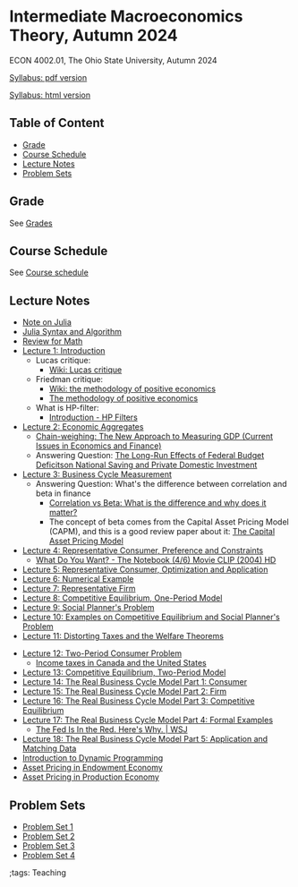 # Intermediate Macroeconomics Theory, Autumn 2024

ECON 4002.01, The Ohio State University, Autumn 2024

[Syllabus: pdf version](pdf/IntermediateMacroAutumn2024/syllabus/syllabus.pdf)

[Syllabus: html version](pdf/IntermediateMacroAutumn2024/syllabus/syllabus.html)

## Table of Content
<!-- vim-markdown-toc GFM -->

* [Grade](#grade)
* [Course Schedule](#course-schedule)
* [Lecture Notes](#lecture-notes)
* [Problem Sets](#problem-sets)

<!-- vim-markdown-toc -->


## Grade

See [Grades](pdf/IntermediateMacroAutumn2024/syllabus/syllabus.html#grades)

## Course Schedule

See [Course schedule](pdf/IntermediateMacroAutumn2024/syllabus/syllabus.html#tentative-course-schedule)

<!-- ## Exam Reviews -->

<!-- - [Midterm Review](pdf/IntermediateMacroAutumn2024/Midterm/midtermReview.pdf) -->

## Lecture Notes

- [Note on Julia](JuliaNote.html)
- [Julia Syntax and Algorithm](pdf/IntermediateMacroAutumn2024/JuliaSyntax/build/JuliaSyntax.pdf)
- [Review for Math](pdf/IntermediateMacroAutumn2024/math/Final/math.pdf)
- [Lecture 1: Introduction](pdf/IntermediateMacroAutumn2024/Lecture_01/Final/Lecture_01.pdf)
    - Lucas critique:
        - [Wiki: Lucas critique](https://en.wikipedia.org/wiki/Lucas_critique)
    - Friedman critique:
        - [Wiki: the methodology of positive economics](https://en.wikipedia.org/wiki/Essays_in_Positive_Economics#The_Methodology_of_Positive_Economics)
        - [The methodology of positive economics](https://books.google.com/books?hl=en&lr=&id=NqNGaJBahWoC&oi=fnd&pg=PA180&dq=The+Methodology+of+Positive+Economics&ots=gLKnEx_kWX&sig=nWfE1bFegyceirvT_tWEEJzJtoU#v=onepage&q=The%20Methodology%20of%20Positive%20Economics&f=false)
    - What is HP-filter:
        - [Introduction - HP Filters](http://www.clementincastellano.com/Notebooks/static/HP%20Filter.html)
- [Lecture 2: Economic Aggregates](pdf/IntermediateMacroAutumn2024/Lecture_02/Final/Lecture_02.pdf)
    - [Chain-weighing: The New Approach to Measuring GDP (Current Issues in Economics and Finance)](https://www.newyorkfed.org/medialibrary/media/research/current_issues/ci1-9.pdf)
    - Answering Question: [The Long-Run Effects of Federal Budget Deficitson National Saving and Private Domestic Investment](https://www.cbo.gov/sites/default/files/113th-congress-2013-2014/workingpaper/45140-NSPDI_workingPaper_1.pdf)
- [Lecture 3: Business Cycle Measurement](pdf/IntermediateMacroAutumn2024/Lecture_03/Final/Lecture_03.pdf)
    - Answering Question: What's the difference between correlation and beta in finance
        - [Correlation vs Beta: What is the difference and why does it matter?](https://www.mackenzieinvestments.com/content/dam/mackenzie/en/insights/wp-alts-correlation-vs-beta-en.pdf)
        - The concept of beta comes from the Capital Asset Pricing Model (CAPM), and this is a good review paper about it: [The Capital Asset Pricing Model](https://pubs.aeaweb.org/doi/pdfplus/10.1257/0895330042162340)
- [Lecture 4: Representative Consumer, Preference and Constraints](pdf/IntermediateMacroAutumn2024/Lecture_04/Final/Lecture_04.pdf)
    - [What Do You Want? - The Notebook (4/6) Movie CLIP (2004) HD](https://www.youtube.com/watch?v=E1I0hAxGFXw&)
- [Lecture 5: Representative Consumer, Optimization and Application](pdf/IntermediateMacroAutumn2024/Lecture_05/Lecture_05.pdf)
- [Lecture 6: Numerical Example](pdf/IntermediateMacroAutumn2024/Lecture_06/Lecture_06.pdf)
- [Lecture 7: Representative Firm](pdf/IntermediateMacroAutumn2024/Lecture_07/Final/Lecture_07.pdf)
- [Lecture 8: Competitive Equilibrium, One-Period Model](pdf/IntermediateMacroAutumn2024/Lecture_08/Final/Lecture_08.pdf)
- [Lecture 9: Social Planner's Problem](pdf/IntermediateMacroAutumn2024/Lecture_09/Final/Lecture_09.pdf)
- [Lecture 10: Examples on Competitive Equilibrium and Social Planner's Problem](pdf/IntermediateMacroAutumn2024/Lecture_10/Final/Lecture_10.pdf)
- [Lecture 11: Distorting Taxes and the Welfare Theorems](pdf/IntermediateMacroAutumn2024/Lecture_11/Final/Lecture_11.pdf)
<!-- - [Midterm Review 1](pdf/IntermediateMacroAutumn2024/midtermReview_1.pdf) -->
<!-- - [Midterm Review 2](pdf/IntermediateMacroAutumn2024/midtermReview_2.pdf) -->
- [Lecture 12: Two-Period Consumer Problem](pdf/IntermediateMacroAutumn2024/Lecture_12/Final/Lecture_12.pdf)
    - [Income taxes in Canada and the United States](https://www150.statcan.gc.ca/n1/en/pub/75-001-x/2000002/article/5071-eng.pdf?st=u5EgyaFN)
- [Lecture 13: Competitive Equilibrium, Two-Period Model](pdf/IntermediateMacroAutumn2024/Lecture_13/Final/Lecture_13.pdf)
- [Lecture 14: The Real Business Cycle Model Part 1: Consumer](pdf/IntermediateMacroAutumn2024/Lecture_14/Final/Lecture_14.pdf)
- [Lecture 15: The Real Business Cycle Model Part 2: Firm](pdf/IntermediateMacroAutumn2024/Lecture_15/Final/Lecture_15.pdf)
- [Lecture 16: The Real Business Cycle Model Part 3: Competitive Equilibrium](pdf/IntermediateMacroAutumn2024/Lecture_16/Lecture_16.pdf)
- [Lecture 17: The Real Business Cycle Model Part 4: Formal Examples](pdf/IntermediateMacroAutumn2024/Lecture_17/Lecture_17.pdf)
    - [The Fed Is In the Red. Here's Why. | WSJ](https://www.youtube.com/watch?v=p0z_zKWJTao)
- [Lecture 18: The Real Business Cycle Model Part 5: Application and Matching Data](pdf/IntermediateMacroAutumn2024/Lecture_18/Final/Lecture_18.pdf)
- [Introduction to Dynamic Programming](pdf/IntermediateMacroAutumn2024/DynamicProgramming/Final/DynamicProgramming.pdf)
- [Asset Pricing in Endowment Economy](pdf/IntermediateMacroAutumn2024/AssetPricingEndowment/build/AssetPricingEndowment.pdf)
- [Asset Pricing in Production Economy](pdf/IntermediateMacroAutumn2024/AssetPricingProduction/build/AssetPricingProduction.pdf)
<!-- - [Final Review 1](pdf/IntermediateMacroAutumn2024/finalreview_1.pdf) -->
<!-- - [Final Review 2](pdf/IntermediateMacroAutumn2024/finalreview_2.pdf) -->

## Problem Sets

 - [Problem Set 1](pdf/IntermediateMacroAutumn2024/ProblemSet1/ProblemSet1.pdf)
 - [Problem Set 2](pdf/IntermediateMacroAutumn2024/ProblemSet2/ProblemSet2.pdf)
 - [Problem Set 3](pdf/IntermediateMacroAutumn2024/ProblemSet3/Final/ProblemSet3.pdf)
 - [Problem Set 4](pdf/IntermediateMacroAutumn2024/ProblemSet4/Final/ProblemSet4.pdf)

;tags: Teaching
